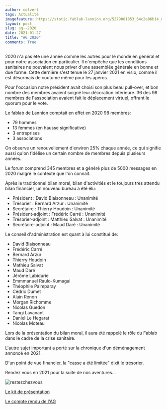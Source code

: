 ```yaml
---
author: colvert
tags: Actualité
imagefeature: https://static.fablab-lannion.org/5279081853_64c2e06b14_o1-300x234.jpg
layout: post
slug: ag--2020
date: 2021-01-27
title: "AG 2020"
comments: True
---
```


2020 n'a pas été une année comme les autres pour le monde en général et pour
notre association en particulier.
Il n'empêche que les conditions sanitaires ne pouvaient nous
priver d'une assemblée générale en bonne et due forme.
Cette dernière s'est tenue le 27 janvier 2021 en visio, comme il est désormais
de coutume même pour les apéros.

Pour l'occasion notre président avait choisi son plus beau pull-over, et bon
nombre des membres avaient soigné leur décoration intérieure.
36 des 98 membres de l'association avaient fait le déplacement virtuel, offrant
le quorum pour le vote.

Le fablab de Lannion comptait en effet en 2020 98 membres:
- 79 hommes
- 13 femmes (en hausse significative)
- 3 entreprises
- 3 associations

On observe un renouvellement d'environ 25% chaque année, ce qui signifie aussi
qu'on fidélise un certain nombre de membres depuis plusieurs années.

Le forum comprend 345 membres et a généré plus de 5000 messages en 2020 malgré
le contexte que l'on connaît.

Après le traditionnel bilan moral, bilan d'activitiés et le toujours très attendu
bilan financier, un nouveau bureau a été élu:

- Président : David Blaisonneau : Unanimité
- Trésorier  : Bernard Arzur : Unanimité
- Secrétaire : Thierry Houdoin : Unanimité
- Président-adjoint : Frédéric Carré : Unanimité
- Trésorier-adjoint : Matthieu Salvat : Unanimité
- Secrétaire-adjoint : Maud Daré : Unanimité

Le conseil d'administration est quant à lui constitué de:

- David Blaisonneau
- Frédéric Carré
- Bernard Arzur
- Thierry Houdoin
- Mathieu Salvat
- Maud Daré
- Jérôme Labidurie
- Emmmanuel Raulo-Kumagai
- Théophile Paimparay
- Cédric Dumet
- Alain Renon
- Morgan Richomme
- Nicolas Guedon
- Tangi Lavanant
- Daniel Le Hegarat
- Nicolas Moteau

Lors de la présentation du bilan moral, il aura été rappelé le rôle du Fablab
dans le cadre de la crise sanitaire.

L'autre sujet important a porté sur la chronique d'un déménagement annoncé en
2021.

D'un point de vue financier, la "casse a été limitée" dixit le trésorier.

Rendez vous en 2021 pour la suite de nos aventures...

![restezchezvous](https://www.fablab-lannion.org/images/posts/AG202.jpg)

[Le kit de présentation](https://static.fablab-lannion.org/Com-master/AG2020/#/)

[Le compte rendu de l'AG](https://wiki.fablab-lannion.org/index.php?title=Compte_Rendu_AG_2020)
